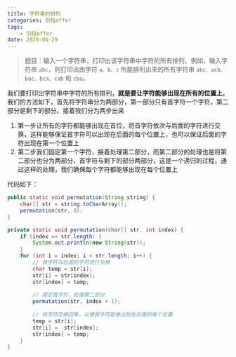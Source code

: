 ```yaml
---
title: 字符串的排列
categories: 剑指offer
tags:
	- 剑指offer
date: 2020-06-29
---
```



> 题目：输入一个字符串，打印出该字符串中字符的所有排列。例如，输入字符串 `abc`，则打印出由字符 `a、b、c` 所能排列出来的所有字符串 `abc、acb、bac、bca、cab` 和 `cba`。

我们要打印出字符串中字符的所有排列，**就是要让字符能够出现在所有的位置上**。我们的方法如下，首先将字符串分为两部分，第一部分只有首字符一个字符，第二部分是剩下的部分。接着我们分为两步出来

1. 第一步让所有的字符都能够出现在首位，将首字符依次与后面的字符进行交换，这样能够保证首字符可以出现在后面的每个位置上，也可以保证后面的字符出现在第一个位置上
2. 第二步我们固定第一个字符，接着处理第二部分，而第二部分的处理也是将第二部分也分为两部分，首字符与剩下的部分两部分，这是一个递归的过程，通过这样的处理，我们确保每个字符都能够出现在每个位置上

代码如下：

```java
public static void permutation(String string) {
    char[] str = string.toCharArray();
    permutation(str, 0);
}

private static void permutation(char[] str, int index) {
    if (index == str.length) {
        System.out.println(new String(str));
    }
    for (int i = index; i < str.length; i++) {
        // 首字符与后面的字符进行交换
        char temp = str[i];
        str[i] = str[index];
        str[index] = temp;
        
        // 固定首字符，处理第二部分
        permutation(str, index + 1);
        
        // 将字符交换回来，以便首字符能够出现在后面的每个位置
        temp = str[i];
        str[i] =  str[index];
        str[index] = temp;
    }
}
```

